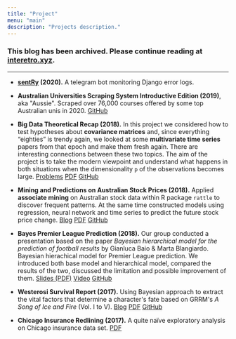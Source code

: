 ```yaml
---
title: "Project"
menu: "main"
description: "Projects description."
---
```


### This blog has been archived. Please continue reading at [interetro.xyz](https://interetro.xyz).

***

- **[sentRy](https://interetro.rbind.io/blog/post/sentry/) (2020).** A telegram bot monitoring Django error logs.

- **Australian Universities Scraping System Introductive Edition (2019)**, aka "Aussie". Scraped over 76,000 courses offered by some top Australian unis in 2020. <a href="https://github.com/rexarski/aussie" class="btn btn-outline-primary">GitHub</a>

- **Big Data Theoretical Recap (2018).** In this project we considered how to test hypotheses about **covariance matrices** and, since everything “eighties” is trendy again, we looked at some **multivariate time series** papers from that epoch and make them fresh again. There are interesting connections between these two topics. The aim of the project is to take the modern viewpoint and understand what happens in both situations when the dimensionality `p` of the observations becomes large. <a href="/blog/post/big-data-theoretical-recap/" class="btn btn-outline-primary">Problems</a> <a href="/pdf/big-data-theory.pdf" class="btn btn-outline-primary">PDF</a> <a href="https://github.com/rexarski/stat7017-big-data/" class="btn btn-outline-primary">GitHub</a>

- **Mining and Predictions on Australian Stock Prices (2018).** Applied **associate mining** on Australian stock data within R package `rattle` to discover frequent patterns. At the same time constructed models using regression, neural network and time series to predict the future stock price change. <a href="/blog/post/australian-stock-price-prediction/" class="btn btn-outline-primary">Blog</a> <a href="/pdf/australian-stock.pdf" class="btn btn-outline-primary">PDF</a> <a href="https://github.com/rexarski/australian-stock-prediction" class="btn btn-outline-primary">GitHub</a>

- **Bayes Premier League Prediction (2018).** Our group conducted a presentation based on the paper _Bayesian hierarchical model for the prediction of football results_ by Gianluca Baio & Marta Blangiardo. Bayesian hierachical model for Premier League prediction. We introduced both base model and hierarchical model, compared the results of the two, discussed the limitation and possible improvement of them. <a href="/pdf/bayes-football-prediction" class="btn btn-outline-primary">Slides (PDF)</a> <a href="https://youtu.be/N84D06Sfa-s" class="btn btn-outline-primary">Video</a> <a href="https://gist.github.com/rexarski/ae8de96de8f9fa1ccf8677e4f71d662a" class="btn btn-outline-primary">GitHub</a>

- **Westerosi Survival Report (2017).** Using Bayesian approach to extract the vital factors that determine a character's fate based on GRRM's _A Song of Ice and Fire_ (Vol. I to V). <a href="/blog/post/the-westerosi-survival-status-report/" class="btn btn-outline-primary">Blog</a> <a href="/pdf/westerosi-report.pdf" class="btn btn-outline-primary">PDF</a> <a href="https://github.com/rexarski/westerosi-survival" class="btn btn-outline-primary">GitHub</a>

- **Chicago Insurance Redlining (2017).** A quite naïve exploratory analysis on Chicago insurance data set. <a href="/pdf/redlining.pdf" class="btn btn-outline-primary">PDF</a>
